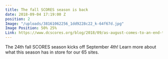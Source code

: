 ```yaml
---
title: The fall SCORES season is back
date: 2018-09-04 17:19:00 Z
position: 2
Image: "/uploads/38161062256_1dd9228c22_k-64f67d.jpg"
Image Position: 50% 25%
Link: https://www.dcscores.org/blog/2018/09/as-august-comes-to-an-end-the-fall-scores-season-quickly-begins
---
```


The 24th fall SCORES season kicks off September 4th! Learn more about what this season has in store for our 65 sites.